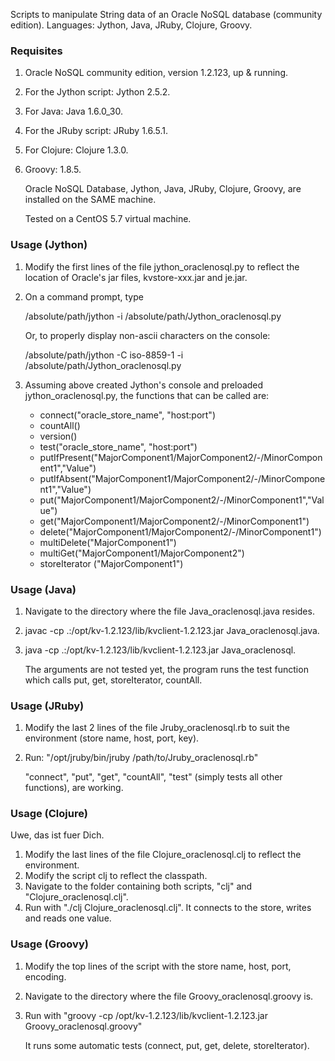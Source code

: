 Scripts to manipulate String data of an Oracle NoSQL database (community edition). Languages: Jython, Java, JRuby, Clojure, Groovy.

### Requisites

1.  Oracle NoSQL community edition, version 1.2.123, up & running.
2.  For the Jython script: Jython 2.5.2.
3.  For Java: Java 1.6.0_30.
4.  For the JRuby script: JRuby 1.6.5.1.
5.  For Clojure: Clojure 1.3.0.
6.  Groovy: 1.8.5.

    Oracle NoSQL Database, Jython, Java, JRuby, Clojure, Groovy, are installed on the SAME machine.

    Tested on a CentOS 5.7 virtual machine.

### Usage (Jython)

1.  Modify the first lines of the file jython_oraclenosql.py to reflect
   the location of Oracle's jar files, kvstore-xxx.jar and je.jar.
2.  On a command prompt, type

    /absolute/path/jython -i /absolute/path/Jython_oraclenosql.py
 
    Or, to properly display non-ascii characters on the console:

    /absolute/path/jython -C iso-8859-1 -i /absolute/path/Jython_oraclenosql.py

3.  Assuming above created Jython's console and 
   preloaded jython_oraclenosql.py, the functions that can be called are:

    * connect("oracle_store_name", "host:port")
    * countAll()
    * version()
    * test("oracle_store_name", "host:port")
    * putIfPresent("MajorComponent1/MajorComponent2/-/MinorComponent1","Value")
    * putIfAbsent("MajorComponent1/MajorComponent2/-/MinorComponent1","Value")   
    * put("MajorComponent1/MajorComponent2/-/MinorComponent1","Value")
    * get("MajorComponent1/MajorComponent2/-/MinorComponent1")
    * delete("MajorComponent1/MajorComponent2/-/MinorComponent1")
    * multiDelete("MajorComponent1")
    * multiGet("MajorComponent1/MajorComponent2")
    * storeIterator ("MajorComponent1")

### Usage (Java)
1.  Navigate to the directory where the file Java_oraclenosql.java resides.
2.  javac -cp .:/opt/kv-1.2.123/lib/kvclient-1.2.123.jar Java_oraclenosql.java.
3.  java -cp .:/opt/kv-1.2.123/lib/kvclient-1.2.123.jar Java_oraclenosql.


    The arguments are not tested yet, the program runs the test function which calls put, get, storeIterator, countAll.

### Usage (JRuby)
1.  Modify the last 2 lines of the file Jruby_oraclenosql.rb to suit the environment (store name, host, port, key).
2.  Run: "/opt/jruby/bin/jruby /path/to/Jruby_oraclenosql.rb"

    "connect", "put", "get", "countAll", "test" (simply tests all other functions), are working.

### Usage (Clojure)
Uwe, das ist fuer Dich.

1.  Modify the last lines of the file Clojure_oraclenosql.clj to reflect the environment.
2.  Modify the script clj to reflect the classpath.
3.  Navigate to the folder containing both scripts, "clj" and "Clojure_oraclenosql.clj".
4.  Run with "./clj Clojure_oraclenosql.clj". It connects to the store, writes and reads one value.

### Usage (Groovy)
1.  Modify the top lines of the script with the store name, host, port, encoding.
2.  Navigate to the directory where the file Groovy_oraclenosql.groovy is.
3.  Run with "groovy -cp /opt/kv-1.2.123/lib/kvclient-1.2.123.jar Groovy_oraclenosql.groovy"

    It runs some automatic tests (connect, put, get, delete, storeIterator).
